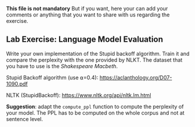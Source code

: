 **This file is not mandatory**
But if you want, here your can add your comments or anything that you want to share with us
regarding the exercise.

## Lab Exercise: Language Model Evaluation
Write your own implementation of the Stupid backoff algorithm. Train it and compare the perplexity with the one provided by NLKT. The dataset that you have to use is the *Shakespeare Macbeth*. 

Stupid Backoff algorithm (use ⍺=0.4):
https://aclanthology.org/D07-1090.pdf 

NLTK (StupidBackoff):
https://www.nltk.org/api/nltk.lm.html

**Suggestion**: adapt the `compute_ppl` function to compute the perplexity of your model. The PPL has to be computed on the whole corpus and not at sentence level.
